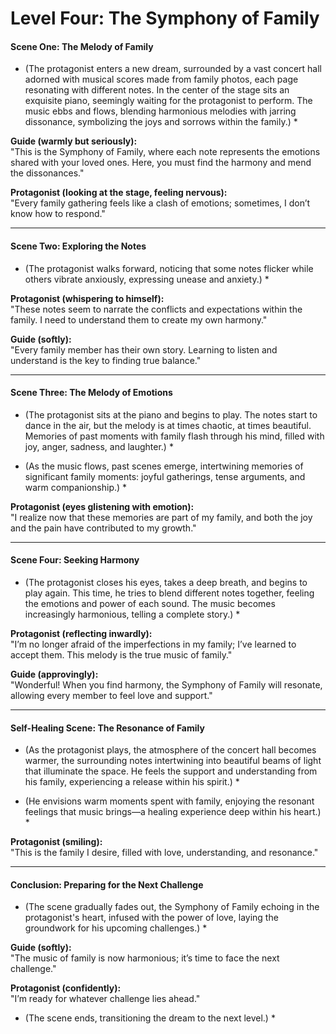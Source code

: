 # **Level Four: The Symphony of Family**

#### **Scene One: The Melody of Family**

* (The protagonist enters a new dream, surrounded by a vast concert hall adorned with musical scores made from family photos, each page resonating with different notes. In the center of the stage sits an exquisite piano, seemingly waiting for the protagonist to perform. The music ebbs and flows, blending harmonious melodies with jarring dissonance, symbolizing the joys and sorrows within the family.) *

**Guide (warmly but seriously):**  
"This is the Symphony of Family, where each note represents the emotions shared with your loved ones. Here, you must find the harmony and mend the dissonances."  

**Protagonist (looking at the stage, feeling nervous):**  
"Every family gathering feels like a clash of emotions; sometimes, I don’t know how to respond."  

---

#### **Scene Two: Exploring the Notes**

* (The protagonist walks forward, noticing that some notes flicker while others vibrate anxiously, expressing unease and anxiety.) *

**Protagonist (whispering to himself):**  
"These notes seem to narrate the conflicts and expectations within the family. I need to understand them to create my own harmony."  

**Guide (softly):**  
"Every family member has their own story. Learning to listen and understand is the key to finding true balance."  

---

#### **Scene Three: The Melody of Emotions**

* (The protagonist sits at the piano and begins to play. The notes start to dance in the air, but the melody is at times chaotic, at times beautiful. Memories of past moments with family flash through his mind, filled with joy, anger, sadness, and laughter.) *

* (As the music flows, past scenes emerge, intertwining memories of significant family moments: joyful gatherings, tense arguments, and warm companionship.) *

**Protagonist (eyes glistening with emotion):**  
"I realize now that these memories are part of my family, and both the joy and the pain have contributed to my growth."  

---

#### **Scene Four: Seeking Harmony**

* (The protagonist closes his eyes, takes a deep breath, and begins to play again. This time, he tries to blend different notes together, feeling the emotions and power of each sound. The music becomes increasingly harmonious, telling a complete story.) *

**Protagonist (reflecting inwardly):**  
"I’m no longer afraid of the imperfections in my family; I’ve learned to accept them. This melody is the true music of family."  

**Guide (approvingly):**  
"Wonderful! When you find harmony, the Symphony of Family will resonate, allowing every member to feel love and support."  

---

#### **Self-Healing Scene: The Resonance of Family**

* (As the protagonist plays, the atmosphere of the concert hall becomes warmer, the surrounding notes intertwining into beautiful beams of light that illuminate the space. He feels the support and understanding from his family, experiencing a release within his spirit.) *

* (He envisions warm moments spent with family, enjoying the resonant feelings that music brings—a healing experience deep within his heart.) *

**Protagonist (smiling):**  
"This is the family I desire, filled with love, understanding, and resonance."  

---

#### **Conclusion: Preparing for the Next Challenge**

* (The scene gradually fades out, the Symphony of Family echoing in the protagonist's heart, infused with the power of love, laying the groundwork for his upcoming challenges.) *

**Guide (softly):**  
"The music of family is now harmonious; it’s time to face the next challenge."  

**Protagonist (confidently):**  
"I’m ready for whatever challenge lies ahead."  

* (The scene ends, transitioning the dream to the next level.) *
